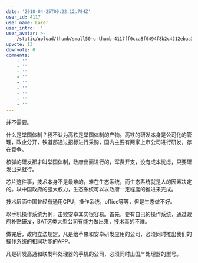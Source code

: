 ```yaml
---
date: '2018-04-25T00:22:12.784Z'
user_id: 4117
user_name: Laker
user_intro: ''
user_avatar: >-
    /static/upload/thumb/small50-u-thumb-4117ff0cca8f0494f8b2c4212ebaa30a45cba2080662.png
upvote: 13
downvote: 0
comments:
    - ''
    - ''
    - ''
    - ''
    - ''
    - ''
    - ''
    - ''
    - ''
---
```


并不需要。

什么是举国体制？我不认为高铁是举国体制的产物。高铁的研发本身是公司化的管理，政企分开，铁道部通过招标进行采购，国内主要有两家上市公司进行研发，存在竞争。

核弹的研发那才叫举国体制，政府出面进行的，军费开支，没有成本忧虑，只要研发出来就行。

芯片这件事，技术本身不是最难的，难在生态系统，而生态系统就是人的因素决定的。以中国政府的强大权力，生态系统可以以政府一定程度的推进来完成。

技术层面中国曾经有通用CPU，操作系统，office等等，但是生态做不好。

以手机操作系统为例，击败安卓其实很容易。首先，要有自己的操作系统，通过政府补贴研发，BAT这类大型公司有能力做出来，技术真的不难。

做完后，政府立法规定，凡是给苹果和安卓研发应用的公司，必须同时推出我们的操作系统的相同功能的APP。

凡是研发高通和联发科处理器的手机的公司，必须同时出国产处理器的型号。
